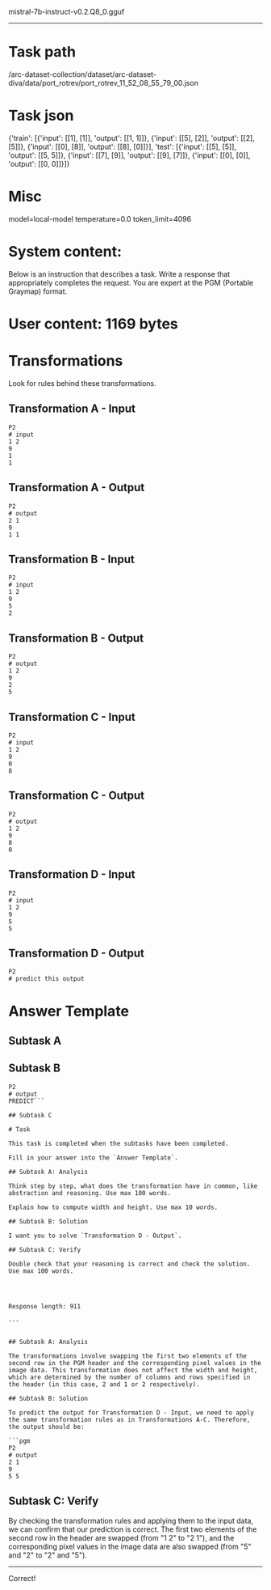 mistral-7b-instruct-v0.2.Q8_0.gguf

---

# Task path
/arc-dataset-collection/dataset/arc-dataset-diva/data/port_rotrev/port_rotrev_11_52_08_55_79_00.json

# Task json
{'train': [{'input': [[1], [1]], 'output': [[1, 1]]}, {'input': [[5], [2]], 'output': [[2], [5]]}, {'input': [[0], [8]], 'output': [[8], [0]]}], 'test': [{'input': [[5], [5]], 'output': [[5, 5]]}, {'input': [[7], [9]], 'output': [[9], [7]]}, {'input': [[0], [0]], 'output': [[0, 0]]}]}



# Misc
model=local-model
temperature=0.0
token_limit=4096


# System content:
Below is an instruction that describes a task. Write a response that appropriately completes the request. You are expert at the PGM (Portable Graymap) format.


# User content: 1169 bytes
# Transformations

Look for rules behind these transformations.

## Transformation A - Input

```pgm
P2
# input
1 2
9
1
1
```

## Transformation A - Output

```pgm
P2
# output
2 1
9
1 1
```

## Transformation B - Input

```pgm
P2
# input
1 2
9
5
2
```

## Transformation B - Output

```pgm
P2
# output
1 2
9
2
5
```

## Transformation C - Input

```pgm
P2
# input
1 2
9
0
8
```

## Transformation C - Output

```pgm
P2
# output
1 2
9
8
0
```

## Transformation D - Input

```pgm
P2
# input
1 2
9
5
5
```

## Transformation D - Output

```pgm
P2
# predict this output
```

# Answer Template

## Subtask A

## Subtask B

```pgm
P2
# output
PREDICT```

## Subtask C

# Task

This task is completed when the subtasks have been completed.

Fill in your answer into the `Answer Template`.

## Subtask A: Analysis

Think step by step, what does the transformation have in common, like abstraction and reasoning. Use max 100 words.

Explain how to compute width and height. Use max 10 words.

## Subtask B: Solution

I want you to solve `Transformation D - Output`.

## Subtask C: Verify

Double check that your reasoning is correct and check the solution. Use max 100 words.




Response length: 911

---


## Subtask A: Analysis

The transformations involve swapping the first two elements of the second row in the PGM header and the corresponding pixel values in the image data. This transformation does not affect the width and height, which are determined by the number of columns and rows specified in the header (in this case, 2 and 1 or 2 respectively).

## Subtask B: Solution

To predict the output for Transformation D - Input, we need to apply the same transformation rules as in Transformations A-C. Therefore, the output should be:

```pgm
P2
# output
2 1
9
5 5
```

## Subtask C: Verify

By checking the transformation rules and applying them to the input data, we can confirm that our prediction is correct. The first two elements of the second row in the header are swapped (from "1 2" to "2 1"), and the corresponding pixel values in the image data are also swapped (from "5" and "2" to "2" and "5").

---



Correct!

